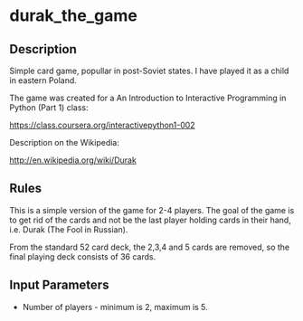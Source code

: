 # durak_the_game
## Description

Simple card game, popullar in post-Soviet states. I have played it as a child in eastern Poland.

The game was created for a An Introduction to Interactive Programming in Python (Part 1) class:

https://class.coursera.org/interactivepython1-002

Description on the Wikipedia:

http://en.wikipedia.org/wiki/Durak

## Rules

This is a simple version of the game for 2-4 players. The goal of the game is to get rid of the cards and not be the last player holding cards in their hand, i.e. Durak (The Fool in Russian). 

From the standard 52 card deck, the 2,3,4 and 5 cards are removed, so the final playing deck consists of 36 cards. 



## Input Parameters
* Number of players - minimum is 2, maximum is 5. 